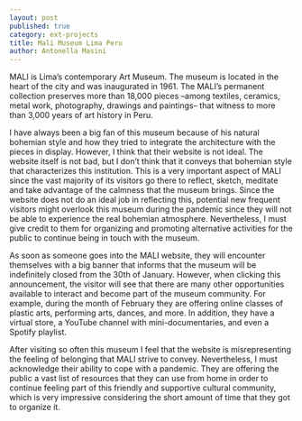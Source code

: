 ```yaml
---
layout: post
published: true
category: ext-projects
title: Mali Museum Lima Peru
author: Antonella Masini
---
```

MALI is Lima’s contemporary Art Museum. The museum is located in the heart of the city and was inaugurated in 1961. The MALI’s permanent collection preserves more than 18,000 pieces –among textiles, ceramics, metal work, photography, drawings and paintings– that witness to more than 3,000 years of art history in Peru. 

I have always been a big fan of this museum because of his natural bohemian style and how they tried to integrate the architecture with the pieces in display. However, I think that their website is not ideal. The website itself is not bad, but I don’t think that it conveys that bohemian style that characterizes this institution. This is a very important aspect of MALI since the vast majority of its visitors go there to reflect, sketch, meditate and take advantage of the calmness that the museum brings. Since the website does not do an ideal job in reflecting this, potential new frequent visitors might overlook this museum during the pandemic since they will not be able to experience the real bohemian atmosphere. Nevertheless, I must give credit to them for organizing and promoting alternative activities for the public to continue being in touch with the museum.

As soon as someone goes into the MALI website, they will encounter themselves with a big banner that informs that the museum will be indefinitely closed from the 30th of January. However, when clicking this announcement, the visitor will see that there are many other opportunities available to interact and become part of the museum community. For example, during the month of February they are offering online classes of plastic arts, performing arts, dances, and more. In addition, they have a virtual store, a YouTube channel with mini-documentaries, and even a Spotify playlist. 

After visiting so often this museum I feel that the website is misrepresenting the feeling of belonging that MALI strive to convey. Nevertheless, I must acknowledge their ability to cope with a pandemic. They are offering the public a vast list of resources that they can use from home in order to continue feeling part of this friendly and supportive cultural community, which is very impressive considering the short amount of time that they got to organize it.
